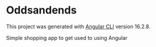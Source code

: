# Oddsandends

This project was generated with [Angular CLI](https://github.com/angular/angular-cli) version 16.2.8.

Simple shopping app to get used to using Angular
